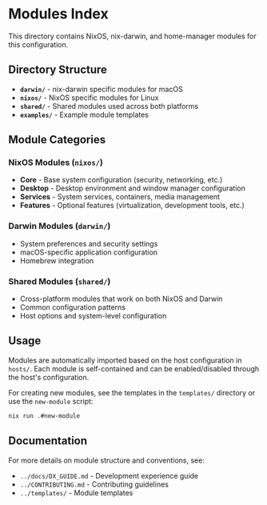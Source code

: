 # Modules Index

This directory contains NixOS, nix-darwin, and home-manager modules for this configuration.

## Directory Structure

- **`darwin/`** - nix-darwin specific modules for macOS
- **`nixos/`** - NixOS specific modules for Linux
- **`shared/`** - Shared modules used across both platforms
- **`examples/`** - Example module templates

## Module Categories

### NixOS Modules (`nixos/`)

- **Core** - Base system configuration (security, networking, etc.)
- **Desktop** - Desktop environment and window manager configuration
- **Services** - System services, containers, media management
- **Features** - Optional features (virtualization, development tools, etc.)

### Darwin Modules (`darwin/`)

- System preferences and security settings
- macOS-specific application configuration
- Homebrew integration

### Shared Modules (`shared/`)

- Cross-platform modules that work on both NixOS and Darwin
- Common configuration patterns
- Host options and system-level configuration

## Usage

Modules are automatically imported based on the host configuration in `hosts/`.
Each module is self-contained and can be enabled/disabled through the host's configuration.

For creating new modules, see the templates in the `templates/` directory or use the `new-module` script:

```bash
nix run .#new-module
```

## Documentation

For more details on module structure and conventions, see:
- `../docs/DX_GUIDE.md` - Development experience guide
- `../CONTRIBUTING.md` - Contributing guidelines
- `../templates/` - Module templates
